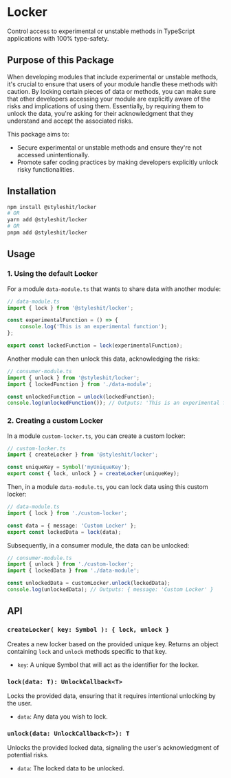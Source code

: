 # Locker

Control access to experimental or unstable methods in TypeScript applications with 100% type-safety.

## Purpose of this Package

When developing modules that include experimental or unstable methods, it's crucial to ensure that users of your module handle these methods with caution.
By locking certain pieces of data or methods, you can make sure that other developers accessing your module are explicitly aware of the risks and implications of using them.
Essentially, by requiring them to unlock the data, you're asking for their acknowledgment that they understand and accept the associated risks.

This package aims to:

-   Secure experimental or unstable methods and ensure they're not accessed unintentionally.
-   Promote safer coding practices by making developers explicitly unlock risky functionalities.

## Installation

```bash
npm install @styleshit/locker
# OR
yarn add @styleshit/locker
# OR
pnpm add @styleshit/locker
```

## Usage

### 1. Using the default Locker

For a module `data-module.ts` that wants to share data with another module:

```typescript
// data-module.ts
import { lock } from '@styleshit/locker';

const experimentalFunction = () => {
	console.log('This is an experimental function');
};

export const lockedFunction = lock(experimentalFunction);
```

Another module can then unlock this data, acknowledging the risks:

```typescript
// consumer-module.ts
import { unlock } from '@styleshit/locker';
import { lockedFunction } from './data-module';

const unlockedFunction = unlock(lockedFunction);
console.log(unlockedFunction()); // Outputs: 'This is an experimental function'
```

### 2. Creating a custom Locker

In a module `custom-locker.ts`, you can create a custom locker:

```typescript
// custom-locker.ts
import { createLocker } from '@styleshit/locker';

const uniqueKey = Symbol('myUniqueKey');
export const { lock, unlock } = createLocker(uniqueKey);
```

Then, in a module `data-module.ts`, you can lock data using this custom locker:

```typescript
// data-module.ts
import { lock } from './custom-locker';

const data = { message: 'Custom Locker' };
export const lockedData = lock(data);
```

Subsequently, in a consumer module, the data can be unlocked:

```typescript
// consumer-module.ts
import { unlock } from './custom-locker';
import { lockedData } from './data-module';

const unlockedData = customLocker.unlock(lockedData);
console.log(unlockedData); // Outputs: { message: 'Custom Locker' }
```

## API

### `createLocker( key: Symbol ): { lock, unlock }`

Creates a new locker based on the provided unique key. Returns an object containing `lock` and `unlock` methods specific to that key.

-   `key`: A unique Symbol that will act as the identifier for the locker.

### `lock(data: T): UnlockCallback<T>`

Locks the provided data, ensuring that it requires intentional unlocking by the user.

-   `data`: Any data you wish to lock.

### `unlock(data: UnlockCallback<T>): T`

Unlocks the provided locked data, signaling the user's acknowledgment of potential risks.

-   `data`: The locked data to be unlocked.
